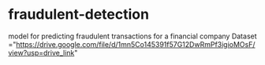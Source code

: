 # fraudulent-detection
model for predicting fraudulent transactions for a financial company
Dataset ="https://drive.google.com/file/d/1mn5Co145391f57G12DwRmPf3igioMOsF/view?usp=drive_link"
